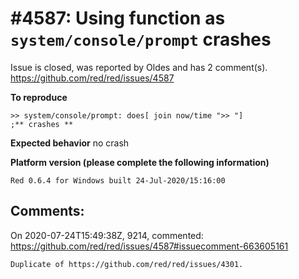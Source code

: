 
#4587: Using function as `system/console/prompt` crashes
================================================================================
Issue is closed, was reported by Oldes and has 2 comment(s).
<https://github.com/red/red/issues/4587>

**To reproduce**
```red
>> system/console/prompt: does[ join now/time ">> "]
;** crashes **
```
**Expected behavior**
no crash

**Platform version (please complete the following information)**
```
Red 0.6.4 for Windows built 24-Jul-2020/15:16:00
```



Comments:
--------------------------------------------------------------------------------

On 2020-07-24T15:49:38Z, 9214, commented:
<https://github.com/red/red/issues/4587#issuecomment-663605161>

    Duplicate of https://github.com/red/red/issues/4301.

